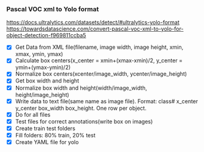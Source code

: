 ### Pascal VOC xml to Yolo format

https://docs.ultralytics.com/datasets/detect/#ultralytics-yolo-format
https://towardsdatascience.com/convert-pascal-voc-xml-to-yolo-for-object-detection-f969811ccba5

- [x] Get Data from XML file(filename, image width, image height, xmin, xmax, ymin, ymax)
- [x] Calculate box centers(x_center = xmin+(xmax-xmin)/2, y_center = ymin+(ymax-ymin)/2)
- [x] Normalize box centers(xcenter/image_width, ycenter/image_height)
- [x] Get box width and height
- [x] Normalize box width and height(width/image_width, height/image_height)
- [x] Write data to text file(same name as image file). Format: class# x_center y_center box_width box_height. One row
  per object.
- [x] Do for all files
- [x] Test files for correct annotations(write box on images)
- [x] Create train test folders
- [x] Fill folders: 80% train, 20% test
- [x] Create YAML file for yolo